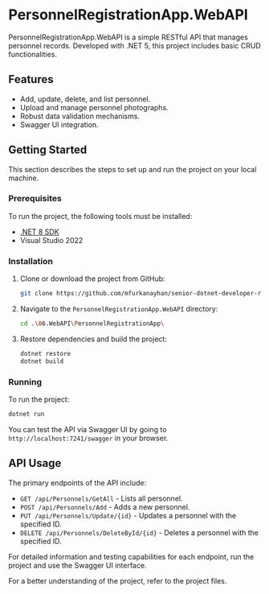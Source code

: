 # PersonnelRegistrationApp.WebAPI

PersonnelRegistrationApp.WebAPI is a simple RESTful API that manages personnel records. Developed with .NET 5, this project includes basic CRUD functionalities.

## Features

- Add, update, delete, and list personnel.
- Upload and manage personnel photographs.
- Robust data validation mechanisms.
- Swagger UI integration.

## Getting Started

This section describes the steps to set up and run the project on your local machine.

### Prerequisites

To run the project, the following tools must be installed:
- [.NET 8 SDK](https://dotnet.microsoft.com/download)
- Visual Studio 2022

### Installation

1. Clone or download the project from GitHub:
    ```sh
    git clone https://github.com/mfurkanayhan/senior-dotnet-developer-roadmap.git
    ```

2. Navigate to the `PersonnelRegistrationApp.WebAPI` directory:
    ```sh
    cd .\06.WebAPI\PersonnelRegistrationApp\
    ```

3. Restore dependencies and build the project:
    ```sh
    dotnet restore
    dotnet build
    ```

### Running

To run the project:

```sh
dotnet run
```

You can test the API via Swagger UI by going to `http://localhost:7241/swagger` in your browser.

## API Usage

The primary endpoints of the API include:

- `GET /api/Personnels/GetAll` - Lists all personnel.
- `POST /api/Personnels/Add` - Adds a new personnel.
- `PUT /api/Personnels/Update/{id}` - Updates a personnel with the specified ID.
- `DELETE /api/Personnels/DeleteById/{id}` - Deletes a personnel with the specified ID.

For detailed information and testing capabilities for each endpoint, run the project and use the Swagger UI interface.

For a better understanding of the project, refer to the project files.

